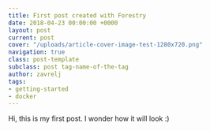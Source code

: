 ```yaml
---
title: First post created with Forestry
date: 2018-04-23 00:00:00 +0000
layout: post
current: post
cover: "/uploads/article-cover-image-test-1280x720.png"
navigation: true
class: post-template
subclass: post tag-name-of-the-tag
author: zavrelj
tags:
- getting-started
- docker
---
```

Hi, this is my first post. I wonder how it will look :)
